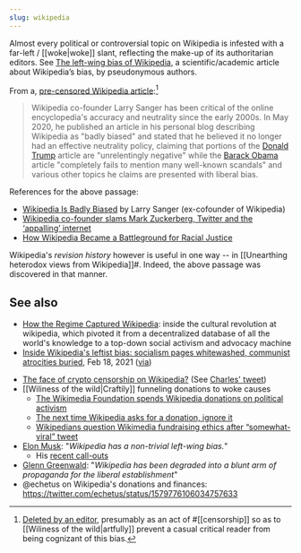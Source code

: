 ```yaml
---
slug: wikipedia
---
```


Almost every political or controversial topic on Wikipedia is infested with a far-left / [[woke|woke]] slant, reflecting the make-up of its authoritarian editors. See [The left-wing bias of Wikipedia](https://thecritic.co.uk/the-left-wing-bias-of-wikipedia/), a scientific/academic article about Wikipedia’s bias, by pseudonymous authors.
 
From a, [pre-censored Wikipedia article](https://en.wikipedia.org/w/index.php?title=Ideological_bias_on_Wikipedia&oldid=974360921#Wikipedia_co-founder):[^cens]

> Wikipedia co-founder Larry Sanger has been critical of the online encyclopedia's accuracy and neutrality since the early 2000s. In May 2020, he published an article in his personal blog describing Wikipedia as "badly biased" and stated that he believed it no longer had an effective neutrality policy, claiming that portions of the [Donald Trump](https://en.wikipedia.org/wiki/Donald_Trump) article are "unrelentingly negative" while the [Barack Obama](https://en.wikipedia.org/wiki/Barack_Obama) article "completely fails to mention many well-known scandals" and various other topics he claims are presented with liberal bias.

References for the above passage:

* [Wikipedia Is Badly Biased](https://larrysanger.org/2020/05/wikipedia-is-badly-biased/) by Larry Sanger (ex-cofounder of Wikipedia)
* [Wikipedia co-founder slams Mark Zuckerberg, Twitter and the ‘appalling’ internet](https://www.cnbc.com/2019/07/05/wikipedia-co-founder-larry-sanger-slams-facebook-twitter-social-media.html)
* [How Wikipedia Became a Battleground for Racial Justice](https://slate.com/technology/2020/06/wikipedia-george-floyd-neutrality.html)

Wikipedia's *revision history* however is useful in one way -- in [[Unearthing heterodox views from Wikipedia]]#. Indeed, the above passage was discovered in that manner.

## See also 

- [How the Regime Captured Wikipedia](https://www.piratewires.com/p/how-the-regime-captured-wikipedia): inside the cultural revolution at wikipedia, which pivoted it from a decentralized database of all the world's knowledge to a top-down social activism and advocacy machine
- [Inside Wikipedia's leftist bias: socialism pages whitewashed, communist atrocities buried](https://www.foxnews.com/politics/wikipedia-bias-socialism-pages-whitewashed), Feb 18, 2021 ([via](https://mobile.twitter.com/MsMelChen/status/1364642598179139584))
* [The face of crypto censorship on Wikipedia?](https://decrypt.co/23563/the-face-of-crypto-censorship-on-wikipedia) (See [Charles' tweet](https://twitter.com/IOHK_Charles/status/1242843188466982917))
* [[Wiliness of the wild|Craftily]] funneling donations to woke causes
  * [The Wikimedia Foundation spends Wikipedia donations on political activism](https://news.ycombinator.com/item?id=33170710)
  * [The next time Wikipedia asks for a donation, ignore it](https://news.ycombinator.com/item?id=33174533)
  * [Wikipedians question Wikimedia fundraising ethics after “somewhat-viral” tweet](https://news.ycombinator.com/item?id=33403233)
* [Elon Musk](https://twitter.com/elonmusk/status/1600200000763756544): "*Wikipedia has a non-trivial left-wing bias.*"
  * His [recent call-outs](https://twitter.com/search?q=wokipedia%20from%3Aelonmusk&src=spelling_expansion_revert_click&f=live)
* [Glenn Greenwald](https://twitter.com/ggreenwald/status/1686386344166334464): "*Wikipedia has been degraded into a blunt arm of propaganda for the liberal establishment*"
* @echetus on Wikipedia's donations and finances: https://twitter.com/echetus/status/1579776106034757633

[^cens]: [Deleted by an editor](https://en.wikipedia.org/w/index.php?title=Ideological_bias_on_Wikipedia&diff=974363512&oldid=974363029), presumably as an act of #[[censorship]] so as to [[Wiliness of the wild|artfully]] prevent a casual critical reader from being cognizant of this bias.
